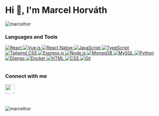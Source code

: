 <h1>Hi <span class="wave-hand">👋</span>, I'm Marcel Horváth</h1>
<p align="left"> <img src="https://komarev.com/ghpvc/?username=marcelhor&label=Profile%20views&color=3178C6&style=flat" alt="marcelhor" /> </p>


<h3>Languages and Tools</h3>
<div>
  <a href="https://reactjs.org/" target="_blank">
    <img src="https://img.shields.io/badge/-React-61DAFB?style=flat&logo=react&logoColor=white" alt="React">
  </a>
  <a href="https://vuejs.org/" target="_blank">
  <img src="https://img.shields.io/badge/-Vue.js-4FC08D?style=flat&logo=vue.js&logoColor=white" alt="Vue.js">
</a>
  <a href="https://reactnative.dev/" target="_blank">
    <img src="https://img.shields.io/badge/-React%20Native-61DAFB?style=flat&logo=react&logoColor=white" alt="React Native">
  </a>
  <a href="https://developer.mozilla.org/cs/docs/Web/JavaScript" target="_blank">
    <img src="https://img.shields.io/badge/-JavaScript-F7DF1E?style=flat&logo=javascript&logoColor=black" alt="JavaScript">
  </a>
  <a href="https://www.typescriptlang.org/" target="_blank">
    <img src="https://img.shields.io/badge/-TypeScript-3178C6?style=flat&logo=typescript&logoColor=white" alt="TypeScript">
  </a>
  <a href="https://tailwindcss.com/" target="_blank">
    <img src="https://img.shields.io/badge/-Tailwind%20CSS-38B2AC?style=flat&logo=tailwind-css&logoColor=white" alt="Tailwind CSS">
  </a>
  <a href="https://expressjs.com/" target="_blank">
    <img src="https://img.shields.io/badge/-Express.js-000000?style=flat&logo=express&logoColor=white" alt="Express.js">
  </a>
  <a href="https://nodejs.org/" target="_blank">
    <img src="https://img.shields.io/badge/-Node.js-339933?style=flat&logo=node.js&logoColor=white" alt="Node.js">
  </a>
  <a href="https://www.mongodb.com/" target="_blank">
    <img src="https://img.shields.io/badge/-MongoDB-47A248?style=flat&logo=mongodb&logoColor=white" alt="MongoDB">
  </a>
  <a href="https://www.mysql.com/" target="_blank">
    <img src="https://img.shields.io/badge/-MySQL-4479A1?style=flat&logo=mysql&logoColor=white" alt="MySQL">
  </a>
  <a href="https://www.python.org/" target="_blank">
    <img src="https://img.shields.io/badge/-Python-3776AB?style=flat&logo=python&logoColor=white" alt="Python">
  </a>
  <a href="https://www.djangoproject.com/" target="_blank">
    <img src="https://img.shields.io/badge/-Django-092E20?style=flat&logo=django&logoColor=white" alt="Django">
  </a>
  <a href="https://www.docker.com/" target="_blank">
    <img src="https://img.shields.io/badge/-Docker-2496ED?style=flat&logo=docker&logoColor=white" alt="Docker">
  </a>
  <a href="https://www.w3.org/html/" target="_blank">
    <img src="https://img.shields.io/badge/-HTML-E34F26?style=flat&logo=html5&logoColor=white" alt="HTML">
  </a>
  <a href="https://www.w3.org/Style/CSS/Overview.en.html" target="_blank">
    <img src="https://img.shields.io/badge/-CSS-1572B6?style=flat&logo=css3&logoColor=white" alt="CSS">
  </a>
  <a href="https://git-scm.com/" target="_blank">
    <img src="https://img.shields.io/badge/-Git-F05032?style=flat&logo=git&logoColor=white" alt="Git">
  </a>
</div>

#

<h3 align="left">Connect with me</h3>
<p align="left">
<a href="https://www.linkedin.com/in/marcel-hor/" target="blank"><img height=30 src="https://cdn.jsdelivr.net/gh/devicons/devicon/icons/linkedin/linkedin-original.svg" />
  </a>
</p>

#

<p><img align="center" src="https://github-readme-streak-stats.herokuapp.com/?user=marcelhor&" alt="marcelhor" /></p>
